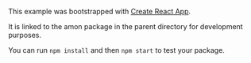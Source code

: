 This example was bootstrapped with [Create React App](https://github.com/facebook/create-react-app).

It is linked to the amon package in the parent directory for development purposes.

You can run `npm install` and then `npm start` to test your package.
